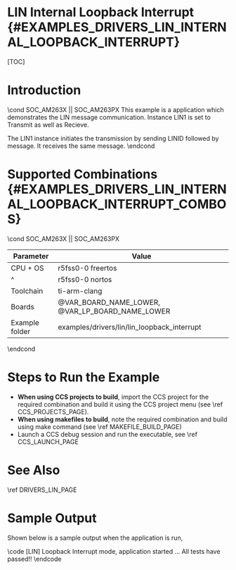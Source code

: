# LIN Internal Loopback Interrupt {#EXAMPLES_DRIVERS_LIN_INTERNAL_LOOPBACK_INTERRUPT}

[TOC]

# Introduction

\cond SOC_AM263X || SOC_AM263PX
This example is a application which demonstrates the LIN message
communication.
Instance LIN1 is set to Transmit as well as Recieve.

The LIN1 instance initiates the transmission by sending LINID followed by message.
It receives the same message.
\endcond

# Supported Combinations {#EXAMPLES_DRIVERS_LIN_INTERNAL_LOOPBACK_INTERRUPT_COMBOS}

\cond SOC_AM263X || SOC_AM263PX

 Parameter      | Value
 ---------------|-----------
 CPU + OS       | r5fss0-0 freertos
 ^              | r5fss0-0 nortos
 Toolchain      | ti-arm-clang
 Boards         | @VAR_BOARD_NAME_LOWER, @VAR_LP_BOARD_NAME_LOWER
 Example folder | examples/drivers/lin/lin_loopback_interrupt

\endcond

# Steps to Run the Example

- **When using CCS projects to build**, import the CCS project for the required combination
  and build it using the CCS project menu (see \ref CCS_PROJECTS_PAGE).
- **When using makefiles to build**, note the required combination and build using
  make command (see \ref MAKEFILE_BUILD_PAGE)
- Launch a CCS debug session and run the executable, see \ref CCS_LAUNCH_PAGE

# See Also

\ref DRIVERS_LIN_PAGE

# Sample Output

Shown below is a sample output when the application is run,

\code
[LIN] Loopback Interrupt mode, application started ...
All tests have passed!!
\endcode
